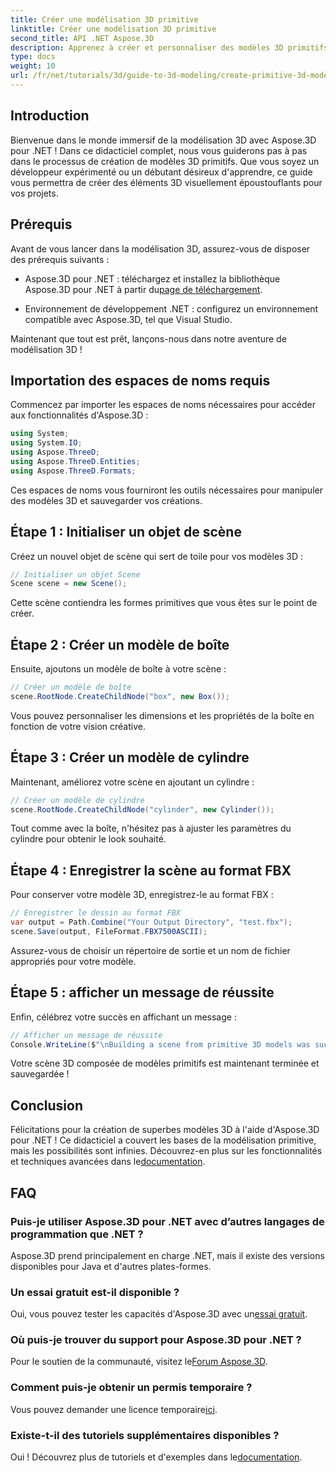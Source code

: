 ```yaml
---
title: Créer une modélisation 3D primitive
linktitle: Créer une modélisation 3D primitive
second_title: API .NET Aspose.3D
description: Apprenez à créer et personnaliser des modèles 3D primitifs, y compris des boîtes et des cylindres, et à les enregistrer au format FBX sans effort.
type: docs
weight: 10
url: /fr/net/tutorials/3d/guide-to-3d-modeling/create-primitive-3d-modeling/
---
```

## Introduction

Bienvenue dans le monde immersif de la modélisation 3D avec Aspose.3D pour .NET ! Dans ce didacticiel complet, nous vous guiderons pas à pas dans le processus de création de modèles 3D primitifs. Que vous soyez un développeur expérimenté ou un débutant désireux d'apprendre, ce guide vous permettra de créer des éléments 3D visuellement époustouflants pour vos projets.

## Prérequis

Avant de vous lancer dans la modélisation 3D, assurez-vous de disposer des prérequis suivants :

-  Aspose.3D pour .NET : téléchargez et installez la bibliothèque Aspose.3D pour .NET à partir du[page de téléchargement](https://releases.aspose.com/3d/net/).
  
- Environnement de développement .NET : configurez un environnement compatible avec Aspose.3D, tel que Visual Studio.

Maintenant que tout est prêt, lançons-nous dans notre aventure de modélisation 3D !

## Importation des espaces de noms requis

Commencez par importer les espaces de noms nécessaires pour accéder aux fonctionnalités d'Aspose.3D :

```csharp
using System;
using System.IO;
using Aspose.ThreeD;
using Aspose.ThreeD.Entities;
using Aspose.ThreeD.Formats;
```

Ces espaces de noms vous fourniront les outils nécessaires pour manipuler des modèles 3D et sauvegarder vos créations.

## Étape 1 : Initialiser un objet de scène

Créez un nouvel objet de scène qui sert de toile pour vos modèles 3D :

```csharp
// Initialiser un objet Scene
Scene scene = new Scene();
```

Cette scène contiendra les formes primitives que vous êtes sur le point de créer.

## Étape 2 : Créer un modèle de boîte

Ensuite, ajoutons un modèle de boîte à votre scène :

```csharp
// Créer un modèle de boîte
scene.RootNode.CreateChildNode("box", new Box());
```

Vous pouvez personnaliser les dimensions et les propriétés de la boîte en fonction de votre vision créative.

## Étape 3 : Créer un modèle de cylindre

Maintenant, améliorez votre scène en ajoutant un cylindre :

```csharp
// Créer un modèle de cylindre
scene.RootNode.CreateChildNode("cylinder", new Cylinder());
```

Tout comme avec la boîte, n'hésitez pas à ajuster les paramètres du cylindre pour obtenir le look souhaité.

## Étape 4 : Enregistrer la scène au format FBX

Pour conserver votre modèle 3D, enregistrez-le au format FBX :

```csharp
// Enregistrer le dessin au format FBX
var output = Path.Combine("Your Output Directory", "test.fbx");
scene.Save(output, FileFormat.FBX7500ASCII);
```

Assurez-vous de choisir un répertoire de sortie et un nom de fichier appropriés pour votre modèle.

## Étape 5 : afficher un message de réussite

Enfin, célébrez votre succès en affichant un message :

```csharp
// Afficher un message de réussite
Console.WriteLine($"\nBuilding a scene from primitive 3D models was successful.\nFile saved at {output}");
```

Votre scène 3D composée de modèles primitifs est maintenant terminée et sauvegardée !

## Conclusion

 Félicitations pour la création de superbes modèles 3D à l'aide d'Aspose.3D pour .NET ! Ce didacticiel a couvert les bases de la modélisation primitive, mais les possibilités sont infinies. Découvrez-en plus sur les fonctionnalités et techniques avancées dans le[documentation](https://reference.aspose.com/3d/net/).

## FAQ

### Puis-je utiliser Aspose.3D pour .NET avec d’autres langages de programmation que .NET ?

Aspose.3D prend principalement en charge .NET, mais il existe des versions disponibles pour Java et d'autres plates-formes.

### Un essai gratuit est-il disponible ?

 Oui, vous pouvez tester les capacités d'Aspose.3D avec un[essai gratuit](https://releases.aspose.com/).

### Où puis-je trouver du support pour Aspose.3D pour .NET ?

 Pour le soutien de la communauté, visitez le[Forum Aspose.3D](https://forum.aspose.com/c/3d/18).

### Comment puis-je obtenir un permis temporaire ?

 Vous pouvez demander une licence temporaire[ici](https://purchase.conholdate.com/temporary-license/).

### Existe-t-il des tutoriels supplémentaires disponibles ?

 Oui ! Découvrez plus de tutoriels et d'exemples dans le[documentation](https://reference.aspose.com/3d/net/).